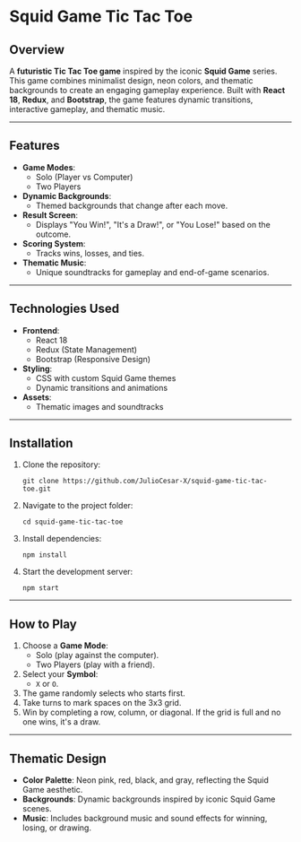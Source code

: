 
# Squid Game Tic Tac Toe

## Overview
A **futuristic Tic Tac Toe game** inspired by the iconic **Squid Game** series. This game combines minimalist design, neon colors, and thematic backgrounds to create an engaging gameplay experience. Built with **React 18**, **Redux**, and **Bootstrap**, the game features dynamic transitions, interactive gameplay, and thematic music.

---

## Features
- **Game Modes**:
  - Solo (Player vs Computer)
  - Two Players
- **Dynamic Backgrounds**:
  - Themed backgrounds that change after each move.
- **Result Screen**:
  - Displays "You Win!", "It's a Draw!", or "You Lose!" based on the outcome.
- **Scoring System**:
  - Tracks wins, losses, and ties.
- **Thematic Music**:
  - Unique soundtracks for gameplay and end-of-game scenarios.

---

## Technologies Used
- **Frontend**:
  - React 18
  - Redux (State Management)
  - Bootstrap (Responsive Design)
- **Styling**:
  - CSS with custom Squid Game themes
  - Dynamic transitions and animations
- **Assets**:
  - Thematic images and soundtracks

---

## Installation

1. Clone the repository:
   ```
   git clone https://github.com/JulioCesar-X/squid-game-tic-tac-toe.git
   ```
2. Navigate to the project folder:
   ```
   cd squid-game-tic-tac-toe
   ```
3. Install dependencies:
   ```
   npm install
   ```
4. Start the development server:
   ```
   npm start
   ```

---

## How to Play

1. Choose a **Game Mode**:
   - Solo (play against the computer).
   - Two Players (play with a friend).
2. Select your **Symbol**:
   - `X` or `O`.
3. The game randomly selects who starts first.
4. Take turns to mark spaces on the 3x3 grid.
5. Win by completing a row, column, or diagonal. If the grid is full and no one wins, it's a draw.

---

## Thematic Design
- **Color Palette**: Neon pink, red, black, and gray, reflecting the Squid Game aesthetic.
- **Backgrounds**: Dynamic backgrounds inspired by iconic Squid Game scenes.
- **Music**: Includes background music and sound effects for winning, losing, or drawing.


